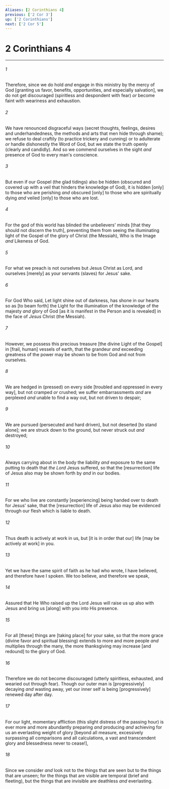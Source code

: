 ```yaml
---
Aliases: [2 Corinthians 4]
previous: ['2 Cor 3']
up: ['2 Corinthians']
next: ['2 Cor 5']
---
```

# 2 Corinthians 4

***


###### 1 


Therefore, since we do hold _and_ engage in this ministry by the mercy of God [granting us favor, benefits, opportunities, and especially salvation], we do not get discouraged (spiritless and despondent with fear) _or_ become faint with weariness and exhaustion. 


###### 2 


We have renounced disgraceful ways (secret thoughts, feelings, desires and underhandedness, the methods and arts that men hide through shame); we refuse to deal craftily (to practice trickery and cunning) or to adulterate _or_ handle dishonestly the Word of God, but we state the truth openly (clearly and candidly). And so we commend ourselves in the sight _and_ presence of God to every man's conscience. 


###### 3 


But even if our Gospel (the glad tidings) also be hidden (obscured and covered up with a veil that hinders the knowledge of God), it is hidden [only] to those who are perishing _and_ obscured [only] to those who are spiritually dying _and_ veiled [only] to those who are lost. 


###### 4 


For the god of this world has blinded the unbelievers' minds [that they should not discern the truth], preventing them from seeing the illuminating light of the Gospel of the glory of Christ (the Messiah), Who is the Image _and_ Likeness of God. 


###### 5 


For what we preach is not ourselves but Jesus Christ as Lord, and ourselves [merely] as your servants (slaves) for Jesus' sake. 


###### 6 


For God Who said, Let light shine out of darkness, has shone in our hearts so as [to beam forth] the Light for the illumination of the knowledge of the majesty _and_ glory of God [as it is manifest in the Person and is revealed] in the face of _Jesus_ Christ (the Messiah). 


###### 7 


However, we possess this precious treasure [the divine Light of the Gospel] in [frail, human] vessels of earth, that the grandeur _and_ exceeding greatness of the power may be shown to be from God and not from ourselves. 


###### 8 


We are hedged in (pressed) on every side [troubled and oppressed in every way], but not cramped _or_ crushed; we suffer embarrassments _and_ are perplexed _and_ unable to find a way out, but not driven to despair; 


###### 9 


We are pursued (persecuted and hard driven), but not deserted [to stand alone]; we are struck down to the ground, but never struck out _and_ destroyed; 


###### 10 


Always carrying about in the body the liability _and_ exposure to the same putting to death that _the Lord_ Jesus suffered, so that the [resurrection] life of Jesus also may be shown forth by _and_ in our bodies. 


###### 11 


For we who live are constantly [experiencing] being handed over to death for Jesus' sake, that the [resurrection] life of Jesus also may be evidenced through our flesh which is liable to death. 


###### 12 


Thus death is actively at work in us, but [it is in order that our] life [may be actively at work] in you. 


###### 13 


Yet we have the same spirit of faith as he had who wrote, I have believed, and therefore have I spoken. We too believe, and therefore we speak, 


###### 14 


Assured that He Who raised up the Lord Jesus will raise us up also with Jesus and bring us [along] with you into His presence. 


###### 15 


For all [these] things are [taking place] for your sake, so that the more grace (divine favor and spiritual blessing) extends to more and more people _and_ multiplies through the many, the more thanksgiving may increase [and redound] to the glory of God. 


###### 16 


Therefore we do not become discouraged (utterly spiritless, exhausted, and wearied out through fear). Though our outer man is [progressively] decaying _and_ wasting away, yet our inner self is being [progressively] renewed day after day. 


###### 17 


For our light, momentary affliction (this slight distress of the passing hour) is ever more and more abundantly preparing _and_ producing _and_ achieving for us an everlasting weight of glory [beyond all measure, excessively surpassing all comparisons and all calculations, a vast and transcendent glory and blessedness never to cease!], 


###### 18 


Since we consider _and_ look not to the things that are seen but to the things that are unseen; for the things that are visible are temporal (brief and fleeting), but the things that are invisible are deathless _and_ everlasting.
